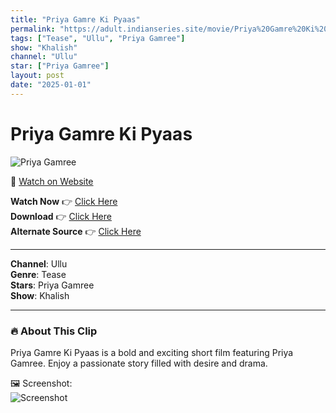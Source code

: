 ```yaml
---
title: "Priya Gamre Ki Pyaas"
permalink: "https://adult.indianseries.site/movie/Priya%20Gamre%20Ki%20Pyaas"
tags: ["Tease", "Ullu", "Priya Gamree"]
show: "Khalish"
channel: "Ullu"
star: ["Priya Gamree"]
layout: post
date: "2025-01-01"
---
```


# Priya Gamre Ki Pyaas

![Priya Gamree](https://shorts.desisins.com/wp-content/uploads/2024/05/Khalish-Priya-Gamre-Ullu-DesiSins.com_.jpg)

🔗 [Watch on Website](https://adult.indianseries.site/movie/Priya%20Gamre%20Ki%20Pyaas)

**Watch Now** 👉 [Click Here](https://adult.indianseries.site/movie/Priya%20Gamre%20Ki%20Pyaas)  
**Download** 👉 [Click Here](https://adult.indianseries.site/movie/Priya%20Gamre%20Ki%20Pyaas)  
**Alternate Source** 👉 [Click Here](https://adult.indianseries.site/movie/Priya%20Gamre%20Ki%20Pyaas)

---

**Channel**: Ullu  
**Genre**: Tease  
**Stars**: Priya Gamree  
**Show**: Khalish

---

### 🔥 About This Clip

Priya Gamre Ki Pyaas is a bold and exciting short film featuring Priya Gamree. Enjoy a passionate story filled with desire and drama.
 
🖼️ Screenshot:  
![Screenshot](https://shorts.desisins.com/wp-content/uploads/2024/05/Khalish-Priya-Gamre-Ullu-DesiSins.com_.jpg)
